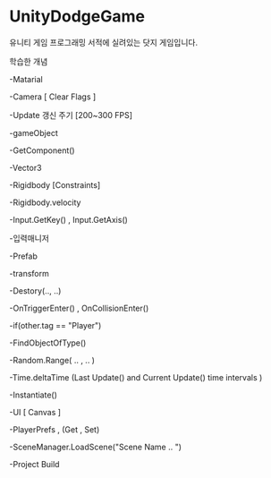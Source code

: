 # UnityDodgeGame
유니티 게임 프로그래밍 서적에 실려있는
닷지 게임입니다.

학습한 개념

-Matarial

-Camera [ Clear Flags ]

-Update 갱신 주기 [200~300 FPS]

-gameObject

-GetComponent()

-Vector3

-Rigidbody [Constraints]

-Rigidbody.velocity

-Input.GetKey() , Input.GetAxis()

-입력매니저

-Prefab

-transform

-Destory(.., ..)

-OnTriggerEnter() , OnCollisionEnter()

-if(other.tag == "Player")

-FindObjectOfType()

-Random.Range( .. , .. )

-Time.deltaTime (Last Update() and Current Update() time intervals )

-Instantiate()

-UI [ Canvas ]

-PlayerPrefs , (Get , Set)

-SceneManager.LoadScene("Scene Name .. ")

-Project Build
